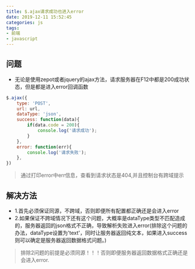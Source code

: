 ```yaml
---
title: $.ajax请求成功也进入error
date: 2019-12-11 15:52:45
categories: js
tags:
- 前端
- javascript
---
```


## 问题
* 无论是使用zepot或者jquery的ajax方法，请求服务器在F12中都是200成功状态，但是都是进入error回调函数
```js
$.ajax({
    type: 'POST',
    url: url,
    dataType: 'json',
    success: function(data){
        if(data.code = 200){
            console.log('请求成功');
        }
    },
    error: function(err){
        console.log('请求失败');
    },
})
```
> 通过打印error中err信息，查看到请求状态是404,并且控制台有跨域提示

## 解决方法
* 1.首先必须保证同源，不跨域，否则即便所有配置都正确还是会进入error
* 2.如果保证不跨域情况下还有这个问题，大概率是dataType类型不匹配造成的，服务器返回的json格式不正确，导致解析失败进入error(排除这个问题的办法，dataType设置为'text'，同时让服务器返回纯文本，如果进入success则可以确定是服务器返回数据格式问题。)
> 排除2问题的前提是必须同源！！！否则即便服务器返回数据格式正确还是会进入error.